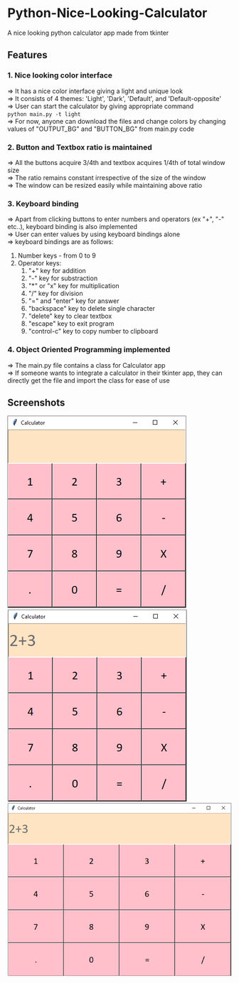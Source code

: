 # Python-Nice-Looking-Calculator
A nice looking python calculator app made from tkinter

## Features
### 1. Nice looking color interface
=> It has a nice color interface giving a light and unique look\
=> It consists of 4 themes: 'Light', 'Dark', 'Default', and 'Default-opposite'\
=> User can start the calculator by giving appropriate command\
`python main.py -t light`\
=> For now, anyone can download the files and change colors by changing values of "OUTPUT_BG" and "BUTTON_BG" from main.py code

### 2. Button and Textbox ratio is maintained
=> All the buttons acquire 3/4th and textbox acquires 1/4th of total window size\
=> The ratio remains constant irrespective of the size of the window\
=> The window can be resized easily while maintaining above ratio

### 3. Keyboard binding
=> Apart from clicking buttons to enter numbers and operators (ex "+", "-" etc..), keyboard binding is also implemented\
=> User can enter values by using keyboard bindings alone\
=> keyboard bindings are as follows:
  1. Number keys - from 0 to 9
  2. Operator keys:
     1. "+" key for addition
     2. "-" key for substraction
     3. "*" or "x" key for multiplication
     4. "/" key for division
     5. "=" and "enter" key for answer
     6. "backspace" key to delete single character
     7. "delete" key to clear textbox
     8. "escape" key to exit program
     8. "control-c" key to copy number to clipboard

### 4. Object Oriented Programming implemented
=> The main.py file contains a class for Calculator app\
=> If someone wants to integrate a calculator in their tkinter app, they can directly get the file and import the class for ease of use


## Screenshots
![Screenshot 1](https://github.com/Vishesh-Dvivedi/Python-Nice-Looking-Calculator/blob/main/images/screenshot.PNG "Screenshot 1")
![Screenshot 2](https://github.com/Vishesh-Dvivedi/Python-Nice-Looking-Calculator/blob/main/images/screenshot2.PNG "Screenshot 2")
![Screenshot 3](https://github.com/Vishesh-Dvivedi/Python-Nice-Looking-Calculator/blob/main/images/screenshot3.PNG "Screenshot 3")
